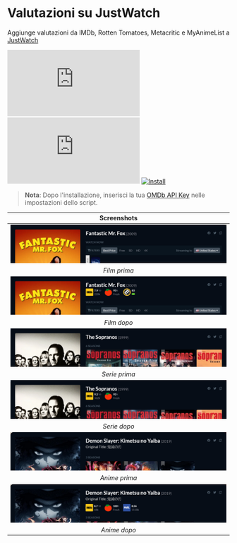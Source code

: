 # Valutazioni su JustWatch

Aggiunge valutazioni da IMDb, Rotten Tomatoes, Metacritic e MyAnimeList a [JustWatch](https://www.justwatch.com/)

[![Version](https://flat.badgen.net/runkit/iFelix18/version/iFelix18/Userscripts/master/userscripts/meta/ratings-on-justwatch.meta.js)](#valutazioni-su-justwatch)
[![Size](https://flat.badgen.net/badgesize/normal/iFelix18/Userscripts/master/userscripts/ratings-on-justwatch.user.js?style=flat-square)](#valutazioni-su-justwatch)
[![Install](https://flat.badgen.net/badge/install%20directly%20from/GitHub/blue "Clicca qui!")](https://raw.githubusercontent.com/iFelix18/Userscripts/master/userscripts/ratings-on-justwatch.user.js)

>**Nota**: Dopo l'installazione, inserisci la tua [OMDb API Key](https://www.omdbapi.com/apikey.aspx) nelle impostazioni dello script.

|                                                   Screenshots                                                    |
| :--------------------------------------------------------------------------------------------------------------: |
| [![Before](/docs/screenshots/ratings-on-justwatch_movie-before.png?raw=true "Prima")](#valutazioni-su-justwatch) |
|                                                   _Film prima_                                                   |
|  [![After](/docs/screenshots/ratings-on-justwatch_movie-after.png?raw=true "Dopo")](#valutazioni-su-justwatch)   |
|                                                   _Film dopo_                                                    |
| [![Before](/docs/screenshots/ratings-on-justwatch_show-before.png?raw=true "Prima")](#valutazioni-su-justwatch)  |
|                                                  _Serie prima_                                                   |
|   [![After](/docs/screenshots/ratings-on-justwatch_show-after.png?raw=true "Dopo")](#valutazioni-su-justwatch)   |
|                                                   _Serie dopo_                                                   |
| [![Before](/docs/screenshots/ratings-on-justwatch_anime-before.png?raw=true "Prima")](#valutazioni-su-justwatch) |
|                                                  _Anime prima_                                                   |
|  [![After](/docs/screenshots/ratings-on-justwatch_anime-after.png?raw=true "Dopo")](#valutazioni-su-justwatch)   |
|                                                   _Anime dopo_                                                   |
